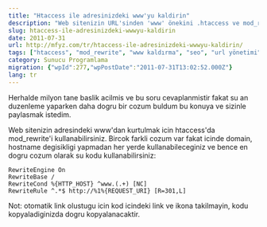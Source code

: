 ```yaml
---
title: "Htaccess ile adresinizdeki www'yu kaldirin"
description: "Web sitenizin URL'sinden 'www' önekini .htaccess ve mod_rewrite kullanarak nasıl kaldırabileceğinize dair pratik ve doğru bir çözüm."
slug: htaccess-ile-adresinizdeki-wwwyu-kaldirin
date: 2011-07-31
url: http://mfyz.com/tr/htaccess-ile-adresinizdeki-wwwyu-kaldirin/
tags: ["htaccess", "mod_rewrite", "www kaldırma", "seo", "url yönetimi"]
category: Sunucu Programlama
migration: {"wpId":277,"wpPostDate":"2011-07-31T13:02:52.000Z"}
lang: tr
---
```


Herhalde milyon tane baslik acilmis ve bu soru cevaplanmistir fakat su an duzenleme yaparken daha dogru bir cozum buldum bu konuya ve sizinle paylasmak istedim.

Web sitenizin adresindeki www'dan kurtulmak icin htaccess'da mod_rewrite'i kullanabilirsiniz. Bircok farkli cozum var fakat icinde domain, hostname degisikligi yapmadan her yerde kullanabileceginiz ve bence en dogru cozum olarak su kodu kullanabilirsiniz:
```
RewriteEngine On
RewriteBase /
RewriteCond %{HTTP_HOST} ^www.(.+) [NC]
RewriteRule ^.*$ http://%1%{REQUEST_URI} [R=301,L]
```
Not: otomatik link olustugu icin kod icindeki link ve ikona takilmayin, kodu kopyaladiginizda dogru kopyalanacaktir.